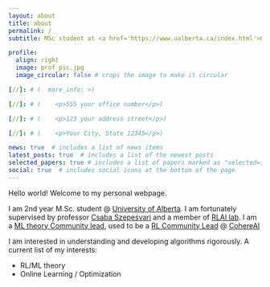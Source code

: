 ```yaml
---
layout: about
title: about
permalink: /
subtitle: MSc student at <a href='https://www.ualberta.ca/index.html'>University of Alberta</a>

profile:
  align: right
  image: prof_pic.jpg
  image_circular: false # crops the image to make it circular

[//]: # (  more_info: >)

[//]: # (    <p>555 your office number</p>)

[//]: # (    <p>123 your address street</p>)

[//]: # (    <p>Your City, State 12345</p>)

news: true  # includes a list of news items
latest_posts: true  # includes a list of the newest posts
selected_papers: true # includes a list of papers marked as "selected={true}"
social: true  # includes social icons at the bottom of the page
---
```

Hello world! Welcome to my personal webpage.

I am 2nd year M.Sc. student @ [University of Alberta](https://www.ualberta.ca/index.html). I am fortunately supervised by professor [Csaba Szepesvari](https://sites.ualberta.ca/~szepesva/) and a member of [RLAI lab](http://rlai.ualberta.ca/people.html). I am a [ML theory Community lead](https://sites.google.com/cohere.com/c4ai-community/community-programs/ml-theory), used to be a [RL Community Lead](https://sites.google.com/cohere.com/c4ai-community/community-programs/reinforcement-learning) @ [CohereAI](https://cohere.com/)

I am interested in understanding and developing algorithms rigorously. A current list of my interests:
- RL/ML theory
- Online Learning / Optimization
